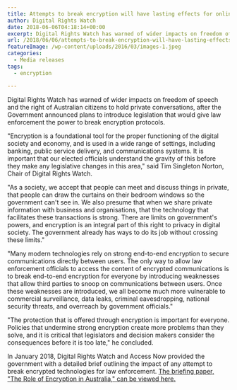 ```yaml
---
title: Attempts to break encryption will have lasting effects for online freedom of speech
author: Digital Rights Watch
date: 2018-06-06T04:18:14+00:00
excerpt: Digital Rights Watch has warned of wider impacts on freedom of speech and the right of Australian citizens to hold private conversations, after the Government announced plans to introduce legislation that would give law enforcement the power to break encryption protocols.
url: /2018/06/06/attempts-to-break-encryption-will-have-lasting-effects-for-online-freedom-of-speech/
featureImage: /wp-content/uploads/2016/03/images-1.jpeg
categories:
  - Media releases
tags:
  - encryption

---
```

Digital Rights Watch has warned of wider impacts on freedom of speech and the right of Australian citizens to hold private conversations, after the Government announced plans to introduce legislation that would give law enforcement the power to break encryption protocols.

"Encryption is a foundational tool for the proper functioning of the digital society and economy, and is used in a wide range of settings, including banking, public service delivery, and communications systems. It is important that our elected officials understand the gravity of this before they make any legislative changes in this area," said Tim Singleton Norton, Chair of Digital Rights Watch.

"As a society, we accept that people can meet and discuss things in private, that people can draw the curtains on their bedroom windows so the government can't see in. We also presume that when we share private information with business and organisations, that the technology that facilitates these transactions is strong. There are limits on government's powers, and encryption is an integral part of this right to privacy in digital society. The government already has ways to do its job without crossing these limits."

"Many modern technologies rely on strong end-to-end encryption to secure communications directly between users. The only way to allow law enforcement officials to access the content of encrypted communications is to break end-to-end encryption for everyone by introducing weaknesses that allow third parties to snoop on communications between users. Once these weaknesses are introduced, we all become much more vulnerable to commercial surveillance, data leaks, criminal eavesdropping, national security threats, and overreach by government officials."

"The protection that is offered through encryption is important for everyone. Policies that undermine strong encryption create more problems than they solve, and it is critical that legislators and decision makers consider the consequences before it is too late," he concluded.

In January 2018, Digital Rights Watch and Access Now provided the government with a detailed brief outlining the impact of any attempt to break encrypted technologies for law enforcement. [The briefing paper, "The Role of Encryption in Australia," can be viewed here.][1]

 [1]: /wp-content/uploads/2018/01/Crypto-Australia-Memo.pdf
